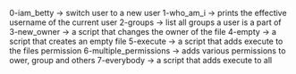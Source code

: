 0-iam_betty -> switch user to a new user
1-who_am_i -> prints the effective username of the current user
2-groups -> list all groups a user is a part of
3-new_owner -> a script that changes the owner of the file
4-empty -> a script that creates an empty file
5-execute -> a script that adds execute to the files permission
6-multiple_permissions -> adds various permissions to ower, group and others
7-everybody -> a script that adds execute to all
